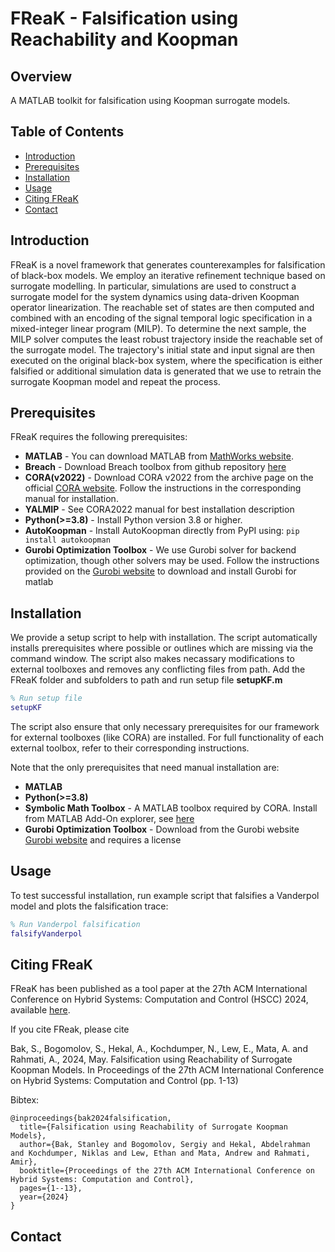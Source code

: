 # FReaK - Falsification using Reachability and Koopman 

## Overview

A MATLAB toolkit for falsification using Koopman surrogate models. 

## Table of Contents

- [Introduction](#introduction)
- [Prerequisites](#prerequisites)
- [Installation](#installation)
- [Usage](#usage)
- [Citing FReaK](#Citing-FReaK)
- [Contact](#contact)

## Introduction

FReaK is a novel framework that generates counterexamples for falsification of black-box models.
We employ an iterative refinement technique based on surrogate modelling. In particular, simulations are used 
to construct a surrogate model for the system dynamics using data-driven Koopman operator linearization. 
The reachable set of states are then computed and combined with an encoding of the signal temporal logic specification in a mixed-integer linear program (MILP).
To determine the next sample, the MILP solver computes the least robust trajectory inside the reachable set of the surrogate model.
The trajectory's initial state and input signal are then executed on the original black-box system, where the specification is either falsified or additional simulation data is generated that we use to retrain the surrogate Koopman model and repeat the process.

## Prerequisites

FReaK requires the following prerequisites:

- **MATLAB** - You can download MATLAB from [MathWorks website](https://www.mathworks.com/).
- **Breach** - Download Breach toolbox from github repository [here](https://github.com/decyphir/breach/tree/master)
- **CORA(v2022)** - Download CORA v2022 from the archive page on the official [CORA website](https://tumcps.github.io/CORA/). Follow the instructions in the corresponding manual for installation.
- **YALMIP** - See CORA2022 manual for best installation description
- **Python(>=3.8)** - Install Python version 3.8 or higher.
- **AutoKoopman** - Install AutoKoopman directly from PyPI using: `pip install autokoopman`
- **Gurobi Optimization Toolbox** - We use Gurobi solver for backend optimization, though other solvers may be used. Follow the instructions provided on the [Gurobi website](https://support.gurobi.com/hc/en-us/articles/4533938303505-How-do-I-install-Gurobi-for-Matlab-) to download and install Gurobi for matlab

## Installation

We provide a setup script to help with installation. The script automatically installs prerequisites where possible 
or outlines which are missing via the command window. The script also makes necassary modifications to external toolboxes
and removes any conflicting files from path. Add the FReaK folder and subfolders to path and run setup file
**setupKF.m**

```matlab
% Run setup file
setupKF
```

The script also ensure that only necessary prerequisites for our framework for external toolboxes (like CORA) are installed.
For full functionality of each external toolbox, refer to their corresponding instructions.

Note that the only prerequisites that need manual installation are:
- **MATLAB**
- **Python(>=3.8)**
- **Symbolic Math Toolbox** - A MATLAB toolbox required by CORA. Install from MATLAB Add-On explorer, see [here](https://uk.mathworks.com/help/matlab/matlab_env/get-add-ons.html)
- **Gurobi Optimization Toolbox** - Download from the Gurobi website [Gurobi website](https://support.gurobi.com/hc/en-us/articles/4533938303505-How-do-I-install-Gurobi-for-Matlab-)
and requires a license

## Usage

To test successful installation, run example script that falsifies a Vanderpol model and plots the falsification trace:

```matlab
% Run Vanderpol falsification 
falsifyVanderpol
```



## Citing FReaK

FReaK has been published as a tool paper at the 27th ACM International Conference on Hybrid Systems: Computation and Control (HSCC) 2024, available [here](https://dl.acm.org/doi/abs/10.1145/3641513.3650141).

If you cite FReak, please cite

Bak, S., Bogomolov, S., Hekal, A., Kochdumper, N., Lew, E., Mata, A. and Rahmati, A., 2024, May. Falsification using Reachability of Surrogate Koopman Models. In Proceedings of the 27th ACM International Conference on Hybrid Systems: Computation and Control (pp. 1-13)

Bibtex:
```
@inproceedings{bak2024falsification,
  title={Falsification using Reachability of Surrogate Koopman Models},
  author={Bak, Stanley and Bogomolov, Sergiy and Hekal, Abdelrahman and Kochdumper, Niklas and Lew, Ethan and Mata, Andrew and Rahmati, Amir},
  booktitle={Proceedings of the 27th ACM International Conference on Hybrid Systems: Computation and Control},
  pages={1--13},
  year={2024}
}
```

## Contact

